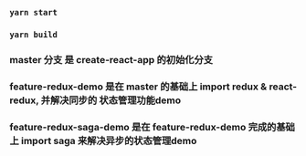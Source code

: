 
### `yarn start`


### `yarn build`


### master 分支 是 create-react-app 的初始化分支

### feature-redux-demo 是在 master 的基础上 import redux & react-redux, 并解决同步的 状态管理功能demo

### feature-redux-saga-demo 是在 feature-redux-demo 完成的基础上 import saga 来解决异步的状态管理demo